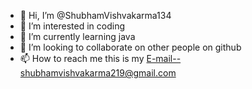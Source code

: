 - 👋 Hi, I’m @ShubhamVishvakarma134
- 👀 I’m interested in coding
- 🌱 I’m currently learning java
- 💞️ I’m looking to collaborate on other people on github
- 📫 How to reach me this is my E-mail--shubhamvishvakarma219@gmail.com

<!---
ShubhamVishvakarma134/ShubhamVishvakarma134 is a ✨ special ✨ repository because its `README.md` (this file) appears on your GitHub profile.
You can click the Preview link to take a look at your changes.
--->
